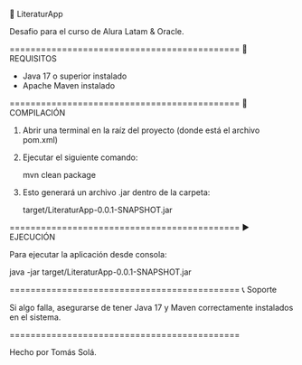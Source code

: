 
📘 LiteraturApp 

Desafio para el curso de Alura Latam & Oracle.

============================================
🔧 REQUISITOS
- Java 17 o superior instalado
- Apache Maven instalado

============================================
🚀 COMPILACIÓN

1. Abrir una terminal en la raíz del proyecto (donde está el archivo pom.xml)
2. Ejecutar el siguiente comando:

   mvn clean package

3. Esto generará un archivo .jar dentro de la carpeta:

   target/LiteraturApp-0.0.1-SNAPSHOT.jar

============================================
▶️ EJECUCIÓN

Para ejecutar la aplicación desde consola:

   java -jar target/LiteraturApp-0.0.1-SNAPSHOT.jar

============================================
📞 Soporte

Si algo falla, asegurarse de tener Java 17 y Maven correctamente instalados en el sistema.

============================================


Hecho por Tomás Solá.
